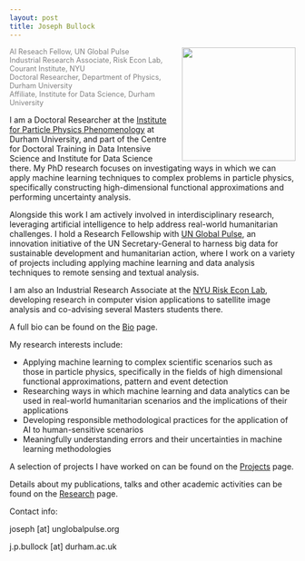 ```yaml
---
layout: post
title: Joseph Bullock
---
```

<kbd><img style="float: right; margin-left: 10px;" width="200"
height="200" src="https://josephpb.github.io/images/J\ Bullock.jpg"></kbd>
<span style="color:grey;font-size: 0.9em">
AI Reseach Fellow, UN Global Pulse<br/>
Industrial Research Associate, Risk Econ Lab, Courant Institute, NYU<br/>
Doctoral Researcher, Department of Physics, Durham University<br/>
Affiliate, Institute for Data Science, Durham University<br/>
</span>

I am a Doctoral Researcher at the [Institute for Particle Physics Phenomenology](http://ippp.dur.ac.uk) at Durham University, and part of the Centre for Doctoral Training in Data Intensive Science and Institute for Data Science there. My PhD research focuses on investigating ways in which we can apply machine learning techniques to complex problems in particle physics, specifically constructing high-dimensional functional approximations and performing uncertainty analysis.

Alongside this work I am actively involved in interdisciplinary research, leveraging artificial intelligence to help address real-world humanitarian challenges. I hold a Research Fellowship with [UN Global Pulse](https://www.beta.unglobalpulse.org), an innovation initiative of the UN Secretary-General to harness big data for sustainable development and humanitarian action, where I work on a variety of projects including applying machine learning and data analysis techniques to remote sensing and textual analysis.

I am also an Industrial Research Associate at the [NYU Risk Econ Lab](https://wp.nyu.edu/riskeconlab/), developing research in computer vision applications to satellite image analysis and co-advising several Masters students there.

A full bio can be found on the [Bio](https://josephpb.github.io/bio) page.

My research interests include:

- Applying machine learning to complex scientific scenarios such as those in particle physics, specifically in the fields of high dimensional functional approximations, pattern and event detection
- Researching ways in which machine learning and data analytics can be used in real-world humanitarian scenarios and the implications of their applications
- Developing responsible methodological practices for the application of AI to human-sensitive scenarios
- Meaningfully understanding errors and their uncertainties in machine learning methodologies

A selection of projects I have worked on can be found on the [Projects](https://josephpb.github.io/projects) page.

Details about my publications, talks and other academic activities can be found on the [Research](https://josephpb.github.io/research) page.

Contact info:

joseph [at] unglobalpulse.org

j.p.bullock [at] durham.ac.uk
